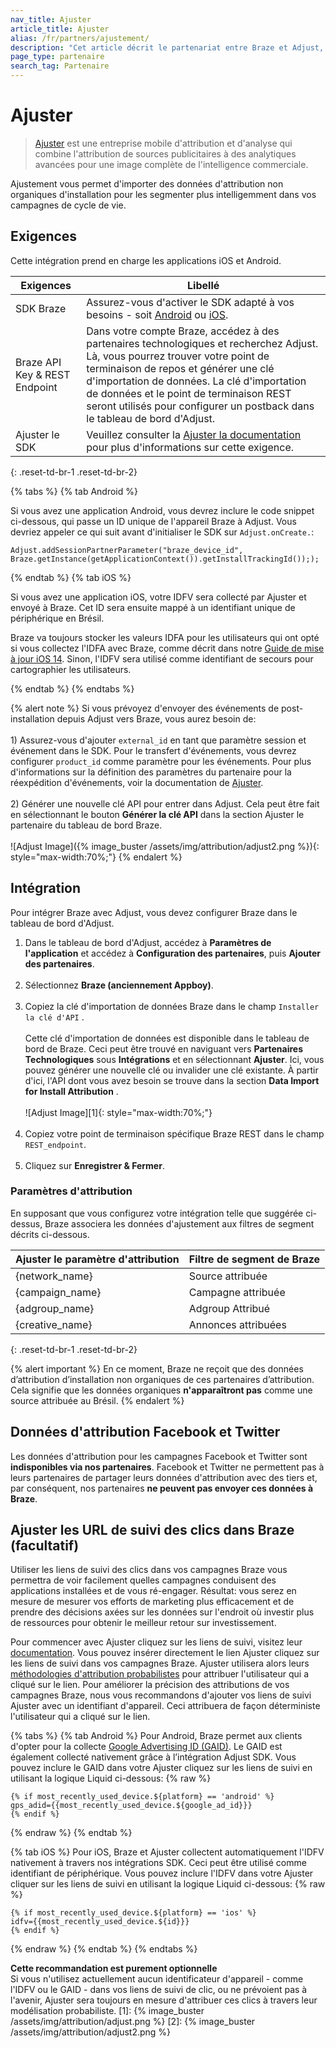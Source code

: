 ```yaml
---
nav_title: Ajuster
article_title: Ajuster
alias: /fr/partners/ajustement/
description: "Cet article décrit le partenariat entre Braze et Adjust, une société d’attribution et d’analyse mobile qui combine l’attribution de sources publicitaires."
page_type: partenaire
search_tag: Partenaire
---
```


# Ajuster

> [Ajuster](https://www.adjust.com/) est une entreprise mobile d'attribution et d'analyse qui combine l'attribution de sources publicitaires à des analytiques avancées pour une image complète de l'intelligence commerciale.

Ajustement vous permet d'importer des données d'attribution non organiques d'installation pour les segmenter plus intelligemment dans vos campagnes de cycle de vie.

## Exigences

Cette intégration prend en charge les applications iOS et Android.

| Exigences                     | Libellé                                                                                                                                                                                                                                                                                                                                         |
| ----------------------------- | ----------------------------------------------------------------------------------------------------------------------------------------------------------------------------------------------------------------------------------------------------------------------------------------------------------------------------------------------- |
| SDK Braze                     | Assurez-vous d'activer le SDK adapté à vos besoins - soit [Android]({{site.baseurl}}/developer_guide/platform_integration_guides/android/initial_sdk_setup/android_sdk_integration/) ou [iOS]({{site.baseurl}}/developer_guide/platform_integration_guides/ios/initial_sdk_setup/).                                                             |
| Braze API Key & REST Endpoint | Dans votre compte Braze, accédez à des partenaires technologiques et recherchez Adjust. Là, vous pourrez trouver votre point de terminaison de repos et générer une clé d'importation de données. La clé d'importation de données et le point de terminaison REST seront utilisés pour configurer un postback dans le tableau de bord d'Adjust. |
| Ajuster le SDK                | Veuillez consulter la [Ajuster la documentation](https://docs.adjust.com/en/getting-started/#integrate-the-adjust-sdk) pour plus d'informations sur cette exigence.                                                                                                                                                                             |
{: .reset-td-br-1 .reset-td-br-2}

{% tabs %}
{% tab Android %}

Si vous avez une application Android, vous devrez inclure le code snippet ci-dessous, qui passe un ID unique de l'appareil Braze à Adjust. Vous devriez appeler ce qui suit avant d'initialiser le SDK sur `Adjust.onCreate.`:

```
Adjust.addSessionPartnerParameter("braze_device_id", Braze.getInstance(getApplicationContext()).getInstallTrackingId()););
```
{% endtab %}
{% tab iOS %}

Si vous avez une application iOS, votre IDFV sera collecté par Ajuster et envoyé à Braze. Cet ID sera ensuite mappé à un identifiant unique de périphérique en Brésil.

Braze va toujours stocker les valeurs IDFA pour les utilisateurs qui ont opté si vous collectez l'IDFA avec Braze, comme décrit dans notre [Guide de mise à jour iOS 14]({{site.baseurl}}/developer_guide/platform_integration_guides/ios/ios_14/#idfa). Sinon, l'IDFV sera utilisé comme identifiant de secours pour cartographier les utilisateurs.

{% endtab %}
{% endtabs %}

{% alert note %}
Si vous prévoyez d'envoyer des événements de post-installation depuis Adjust vers Braze, vous aurez besoin de: <br><br>1) Assurez-vous d'ajouter `external_id` en tant que paramètre session et événement dans le SDK. Pour le transfert d'événements, vous devrez configurer `product_id` comme paramètre pour les événements. Pour plus d'informations sur la définition des paramètres du partenaire pour la réexpédition d'événements, voir la documentation de [Ajuster](https://github.com/adjust/sdks).<br><br>2) Générer une nouvelle clé API pour entrer dans Adjust. Cela peut être fait en sélectionnant le bouton __Générer la clé API__ dans la section Ajuster le partenaire du tableau de bord Braze.<br><br>![Adjust Image]({% image_buster /assets/img/attribution/adjust2.png %}){: style="max-width:70%;"}
{% endalert %}

## Intégration

Pour intégrer Braze avec Adjust, vous devez configurer Braze dans le tableau de bord d'Adjust.

1. Dans le tableau de bord d'Adjust, accédez à __Paramètres de l'application__ et accédez à __Configuration des partenaires__, puis __Ajouter des partenaires__.<br><br>
2. Sélectionnez __Braze (anciennement Appboy)__.<br><br>
3. Copiez la clé d'importation de données Braze dans le champ `Installer la clé d'API` .<br><br>Cette clé d'importation de données est disponible dans le tableau de bord de Braze. Ceci peut être trouvé en naviguant vers __Partenaires Technologiques__ sous __Intégrations__ et en sélectionnant __Ajuster__. Ici, vous pouvez générer une nouvelle clé ou invalider une clé existante. À partir d'ici, l'API dont vous avez besoin se trouve dans la section __Data Import for Install Attribution__ .<br><br>!\[Adjust Image\]\[1\]{: style="max-width:70%;"}<br><br>
4. Copiez votre point de terminaison spécifique Braze REST dans le champ `REST_endpoint`.<br><br>
5. Cliquez sur __Enregistrer & Fermer__.

### Paramètres d'attribution

En supposant que vous configurez votre intégration telle que suggérée ci-dessus, Braze associera les données d'ajustement aux filtres de segment décrits ci-dessous.

| Ajuster le paramètre d'attribution | Filtre de segment de Braze |
| ---------------------------------- | -------------------------- |
| {network_name}                     | Source attribuée           |
| {campaign_name}                    | Campagne attribuée         |
| {adgroup_name}                     | Adgroup Attribué           |
| {creative_name}                    | Annonces attribuées        |
{: .reset-td-br-1 .reset-td-br-2}


{% alert important %}
  En ce moment, Braze ne reçoit que des données d’attribution d’installation non organiques de ces partenaires d’attribution. Cela signifie que les données organiques **n'apparaîtront pas** comme une source attribuée au Brésil.
{% endalert %}

## Données d'attribution Facebook et Twitter

Les données d'attribution pour les campagnes Facebook et Twitter sont __indisponibles via nos partenaires__. Facebook et Twitter ne permettent pas à leurs partenaires de partager leurs données d'attribution avec des tiers et, par conséquent, nos partenaires __ne peuvent pas envoyer ces données à Braze__.

## Ajuster les URL de suivi des clics dans Braze (facultatif)

Utiliser les liens de suivi des clics dans vos campagnes Braze vous permettra de voir facilement quelles campagnes conduisent des applications installées et de vous ré-engager. Résultat: vous serez en mesure de mesurer vos efforts de marketing plus efficacement et de prendre des décisions axées sur les données sur l'endroit où investir plus de ressources pour obtenir le meilleur retour sur investissement.

Pour commencer avec Ajuster cliquez sur les liens de suivi, visitez leur [documentation](https://help.adjust.com/tracking/attribution/tracker-urls). Vous pouvez insérer directement le lien Ajuster cliquez sur les liens de suivi dans vos campagnes Braze. Ajuster utilisera alors leurs [méthodologies d'attribution probabilistes](https://www.adjust.com/blog/attribution-compatible-with-ios14/) pour attribuer l'utilisateur qui a cliqué sur le lien. Pour améliorer la précision des attributions de vos campagnes Braze, nous vous recommandons d'ajouter vos liens de suivi Ajuster avec un identifiant d'appareil. Ceci attribuera de façon déterministe l'utilisateur qui a cliqué sur le lien.

{% tabs %}
{% tab Android %}
Pour Android, Braze permet aux clients d'opter pour la collecte [Google Advertising ID (GAID)]({{site.baseurl}}/developer_guide/platform_integration_guides/android/initial_sdk_setup/optional_gaid_collection/#optional-google-advertising-id). Le GAID est également collecté nativement grâce à l’intégration Adjust SDK. Vous pouvez inclure le GAID dans votre Ajuster cliquez sur les liens de suivi en utilisant la logique Liquid ci-dessous:
{% raw %}
```
{% if most_recently_used_device.${platform} == 'android' %}
gps_adid={{most_recently_used_device.${google_ad_id}}}
{% endif %}
```
{% endraw %}
{% endtab %}

{% tab iOS %}
Pour iOS, Braze et Ajuster collectent automatiquement l'IDFV nativement à travers nos intégrations SDK. Ceci peut être utilisé comme identifiant de périphérique. Vous pouvez inclure l'IDFV dans votre Ajuster cliquer sur les liens de suivi en utilisant la logique Liquid ci-dessous:
{% raw %}
```
{% if most_recently_used_device.${platform} == 'ios' %}
idfv={{most_recently_used_device.${id}}}
{% endif %}
```
{% endraw %}
{% endtab %}
{% endtabs %}

__Cette recommandation est purement optionnelle__<br> Si vous n'utilisez actuellement aucun identificateur d'appareil - comme l'IDFV ou le GAID - dans vos liens de suivi de clic, ou ne prévoient pas à l'avenir, Ajuster sera toujours en mesure d'attribuer ces clics à travers leur modélisation probabiliste.
[1]: {% image_buster /assets/img/attribution/adjust.png %} [2]: {% image_buster /assets/img/attribution/adjust2.png %}

